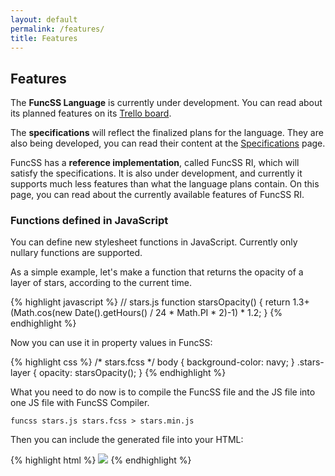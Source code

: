 ```yaml
---
layout: default
permalink: /features/
title: Features
---
```


## Features

The **FuncSS Language** is currently under development. You can read about its planned features on its [Trello board](https://trello.com/b/EpfkVhaA/funcss).

The **specifications** will reflect the finalized plans for the language. They are also being developed, you can read their content at the [Specifications](/spec/) page.

FuncSS has a **reference implementation**, called FuncSS RI, which will satisfy the specifications. It is also under development, and currently it supports much less features than what the language plans contain. On this page, you can read about the currently available features of FuncSS RI.


### Functions defined in JavaScript

You can define new stylesheet functions in JavaScript. Currently only nullary functions are supported.

As a simple example, let's make a function that returns the opacity of a layer of stars, according to the current time.

{% highlight javascript %}
// stars.js
function starsOpacity() {
    return 1.3+(Math.cos(new Date().getHours() / 24 * Math.PI * 2)-1) * 1.2;
}
{% endhighlight %}

Now you can use it in property values in FuncSS:

{% highlight css %}
/* stars.fcss */
body {
    background-color: navy;
}
.stars-layer {
    opacity: starsOpacity();
}
{% endhighlight %}

What you need to do now is to compile the FuncSS file and the JS file into one JS file with FuncSS Compiler.

    funcss stars.js stars.fcss > stars.min.js

Then you can include the generated file into your HTML:

{% highlight html %}
    <!-- stars.html -->
    <script src="stars.min.js"></script>
    <img src="stars.png" class="stars-layer">
{% endhighlight %}

